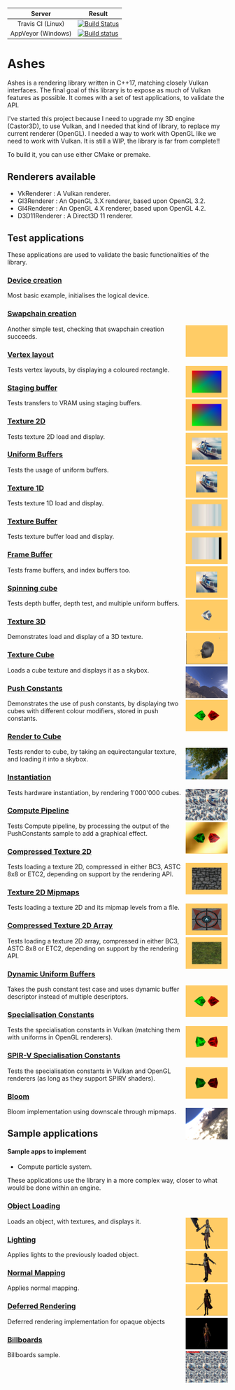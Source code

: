 |         Server     | Result |
|:------------------:|--------|
|  Travis CI (Linux) | [![Build Status](https://travis-ci.org/DragonJoker/Ashes.svg?branch=master)](https://travis-ci.org/DragonJoker/Ashes) |
| AppVeyor (Windows) | [![Build status](https://ci.appveyor.com/api/projects/status/418lak7ca1u0d97c?svg=true)](https://ci.appveyor.com/project/DragonJoker/rendererlib) |


Ashes
=====

Ashes is a rendering library written in C++17, matching closely Vulkan interfaces.
The final goal of this library is to expose as much of Vulkan features as possible.
It comes with a set of test applications, to validate the API.

I've started this project because I need to upgrade my 3D engine (Castor3D), to use Vulkan, and I needed that kind of library, to replace my current renderer (OpenGL).
I needed a way to work with OpenGL like we need to work with Vulkan.
It is still a WIP, the library is far from complete!!

To build it, you can use either CMake or premake.

## Renderers available

- VkRenderer : A Vulkan renderer.
- Gl3Renderer : An OpenGL 3.X renderer, based upon OpenGL 3.2.
- Gl4Renderer : An OpenGL 4.X renderer, based upon OpenGL 4.2.
- D3D11Renderer : A Direct3D 11 renderer.

## Test applications

These applications are used to validate the basic functionalities of the library.

### [Device creation](test/01-DeviceCreation/)

Most basic example, initialises the logical device.

### [Swapchain creation](test/02-SwapChainCreation/)
<img src="./screenshots/02.png" height="72px" align="right">

Another simple test, checking that swapchain creation succeeds.

### [Vertex layout](test/03-VertexLayout/)
<img src="./screenshots/03.png" height="72px" align="right">

Tests vertex layouts, by displaying a coloured rectangle.

### [Staging buffer](test/04-StagingBuffer/)
<img src="./screenshots/04.png" height="72px" align="right">

Tests transfers to VRAM using staging buffers.

### [Texture 2D](test/05-Texture2D/)
<img src="./screenshots/05.png" height="72px" align="right">

Tests texture 2D load and display.

### [Uniform Buffers](test/06-UniformBuffers/)
<img src="./screenshots/06.png" height="72px" align="right">

Tests the usage of uniform buffers.

### [Texture 1D](test/07-Texture1D/)
<img src="./screenshots/07.png" height="72px" align="right">

Tests texture 1D load and display.

### [Texture Buffer](test/08-TextureBuffer/)
<img src="./screenshots/08.png" height="72px" align="right">

Tests texture buffer load and display.

### [Frame Buffer](test/09-FrameBuffer/)
<img src="./screenshots/09.png" height="72px" align="right">

Tests frame buffers, and index buffers too.

### [Spinning cube](test/10-SpinningCube/)
<img src="./screenshots/10.png" height="72px" align="right">

Tests depth buffer, depth test, and multiple uniform buffers.

### [Texture 3D](test/11-Texture3D/)
<img src="./screenshots/11.png" height="72px" align="right">

Demonstrates load and display of a 3D texture.

### [Texture Cube](test/12-TextureCube/)
<img src="./screenshots/12.png" height="72px" align="right">

Loads a cube texture and displays it as a skybox.

### [Push Constants](test/13-PushConstants/)
<img src="./screenshots/13.png" height="72px" align="right">

Demonstrates the use of push constants, by displaying two cubes with different colour modifiers, stored in push constants.

### [Render to Cube](test/14-RenderToCube/)
<img src="./screenshots/14.png" height="72px" align="right">

Tests render to cube, by taking an equirectangular texture, and loading it into a skybox.

### [Instantiation](test/15-Instantiation/)
<img src="./screenshots/15.png" height="72px" align="right">

Tests hardware instantiation, by rendering 1'000'000 cubes.

### [Compute Pipeline](test/16-ComputePipeline/)
<img src="./screenshots/16.png" height="72px" align="right">

Tests Compute pipeline, by processing the output of the PushConstants sample to add a graphical effect.

### [Compressed Texture 2D](test/17-CompressedTexture2D/)
<img src="./screenshots/17.png" height="72px" align="right">

Tests loading a texture 2D, compressed in either BC3, ASTC 8x8 or ETC2, depending on support by the rendering API.

### [Texture 2D Mipmaps](test/18-Texture2DMipmaps/)
<img src="./screenshots/18.png" height="72px" align="right">

Tests loading a texture 2D and its mipmap levels from a file.

### [Compressed Texture 2D Array](test/19-CompressedTexture2DArray/)
<img src="./screenshots/19.png" height="72px" align="right">

Tests loading a texture 2D array, compressed in either BC3, ASTC 8x8 or ETC2, depending on support by the rendering API.

### [Dynamic Uniform Buffers](test/20-DynamicUniformBuffer/)
<img src="./screenshots/20.png" height="72px" align="right">

Takes the push constant test case and uses dynamic buffer descriptor instead of multiple descriptors.

### [Specialisation Constants](test/21-SpecialisationConstants/)
<img src="./screenshots/21.png" height="72px" align="right">

Tests the specialisation constants in Vulkan (matching them with uniforms in OpenGL renderers).

### [SPIR-V Specialisation Constants](test/22-SPIRVSpecialisationConstants/)
<img src="./screenshots/22.png" height="72px" align="right">

Tests the specialisation constants in Vulkan and OpenGL renderers (as long as they support SPIRV shaders).

### [Bloom](test/23-Bloom/)
<img src="./screenshots/23.png" height="72px" align="right">

Bloom implementation using downscale through mipmaps.


## Sample applications

#### Sample apps to implement
- Compute particle system.

These applications use the library in a more complex way, closer to what would be done within an engine.

### [Object Loading](Samples/01-ObjectLoading/)
<img src="./screenshots/s01.png" height="72px" align="right">

Loads an object, with textures, and displays it.

### [Lighting](Samples/02-Lighting/)
<img src="./screenshots/s02.png" height="72px" align="right">

Applies lights to the previously loaded object.

### [Normal Mapping](Samples/03-NormalMapping/)
<img src="./screenshots/s03.png" height="72px" align="right">

Applies normal mapping.

### [Deferred Rendering](Samples/04-DeferredRendering/)
<img src="./screenshots/s04.png" height="72px" align="right">

Deferred rendering implementation for opaque objects

### [Billboards](Samples/05-Billboards/)
<img src="./screenshots/s05.png" height="72px" align="right">

Billboards sample.
